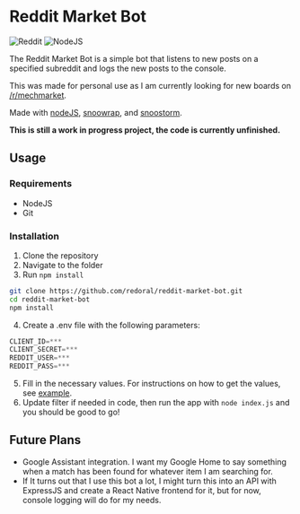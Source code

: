 # Reddit Market Bot

![Reddit](https://img.shields.io/badge/Reddit-%23FF4500.svg?style=for-the-badge&logo=Reddit&logoColor=white) ![NodeJS](https://img.shields.io/badge/node.js-6DA55F?style=for-the-badge&logo=node.js&logoColor=white)

The Reddit Market Bot is a simple bot that listens to new posts on a specified subreddit and logs the new posts to the console.

This was made for personal use as I am currently looking for new boards on [/r/mechmarket](https://reddit.com/r/mechmarket).

Made with [nodeJS](https://nodejs.org/en/), [snoowrap](https://www.npmjs.com/package/snoowrap), and [snoostorm](https://www.npmjs.com/package/snoostorm).

**This is still a work in progress project, the code is currently unfinished.**

## Usage

### Requirements

- NodeJS
- Git

### Installation

1. Clone the repository
2. Navigate to the folder
3. Run `npm install`

```sh
git clone https://github.com/redoral/reddit-market-bot.git
cd reddit-market-bot
npm install
```

4. Create a .env file with the following parameters:

```js
CLIENT_ID=***
CLIENT_SECRET=***
REDDIT_USER=***
REDDIT_PASS=***
```

5. Fill in the necessary values. For instructions on how to get the values, see [example](https://towardsdatascience.com/how-to-use-the-reddit-api-in-python-5e05ddfd1e5c).
6. Update filter if needed in code, then run the app with `node index.js` and you should be good to go!

## Future Plans

- Google Assistant integration. I want my Google Home to say something when a match has been found for whatever item I am searching for.
- If It turns out that I use this bot a lot, I might turn this into an API with ExpressJS and create a React Native frontend for it, but for now, console logging will do for my needs.
